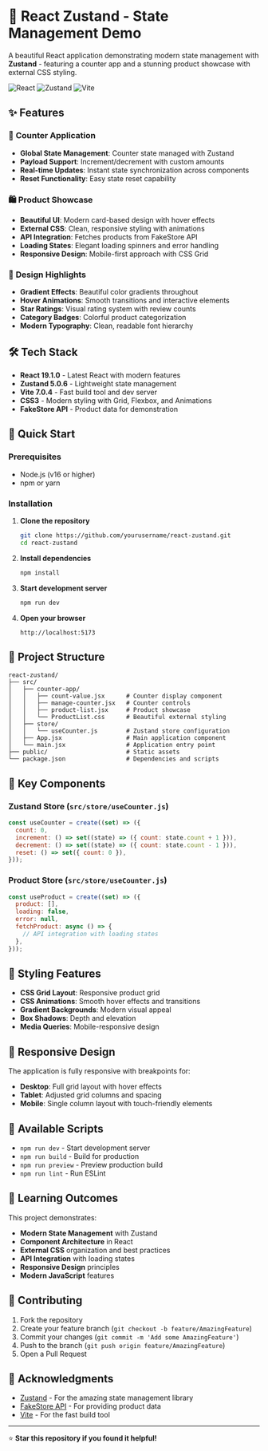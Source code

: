 # 🚀 React Zustand - State Management Demo

A beautiful React application demonstrating modern state management with **Zustand** - featuring a counter app and a stunning product showcase with external CSS styling.

![React](https://img.shields.io/badge/React-19.1.0-blue?style=for-the-badge&logo=react)
![Zustand](https://img.shields.io/badge/Zustand-5.0.6-purple?style=for-the-badge)
![Vite](https://img.shields.io/badge/Vite-7.0.4-orange?style=for-the-badge&logo=vite)

## ✨ Features

### 🎯 **Counter Application**

- **Global State Management**: Counter state managed with Zustand
- **Payload Support**: Increment/decrement with custom amounts
- **Real-time Updates**: Instant state synchronization across components
- **Reset Functionality**: Easy state reset capability

### 🛍️ **Product Showcase**

- **Beautiful UI**: Modern card-based design with hover effects
- **External CSS**: Clean, responsive styling with animations
- **API Integration**: Fetches products from FakeStore API
- **Loading States**: Elegant loading spinners and error handling
- **Responsive Design**: Mobile-first approach with CSS Grid

### 🎨 **Design Highlights**

- **Gradient Effects**: Beautiful color gradients throughout
- **Hover Animations**: Smooth transitions and interactive elements
- **Star Ratings**: Visual rating system with review counts
- **Category Badges**: Colorful product categorization
- **Modern Typography**: Clean, readable font hierarchy

## 🛠️ Tech Stack

- **React 19.1.0** - Latest React with modern features
- **Zustand 5.0.6** - Lightweight state management
- **Vite 7.0.4** - Fast build tool and dev server
- **CSS3** - Modern styling with Grid, Flexbox, and Animations
- **FakeStore API** - Product data for demonstration

## 🚀 Quick Start

### Prerequisites

- Node.js (v16 or higher)
- npm or yarn

### Installation

1. **Clone the repository**

   ```bash
   git clone https://github.com/yourusername/react-zustand.git
   cd react-zustand
   ```

2. **Install dependencies**

   ```bash
   npm install
   ```

3. **Start development server**

   ```bash
   npm run dev
   ```

4. **Open your browser**
   ```
   http://localhost:5173
   ```

## 📁 Project Structure

```
react-zustand/
├── src/
│   ├── counter-app/
│   │   ├── count-value.jsx      # Counter display component
│   │   ├── manage-counter.jsx   # Counter controls
│   │   ├── product-list.jsx     # Product showcase
│   │   └── ProductList.css      # Beautiful external styling
│   ├── store/
│   │   └── useCounter.js        # Zustand store configuration
│   ├── App.jsx                  # Main application component
│   └── main.jsx                 # Application entry point
├── public/                      # Static assets
└── package.json                 # Dependencies and scripts
```

## 🎯 Key Components

### **Zustand Store** (`src/store/useCounter.js`)

```javascript
const useCounter = create((set) => ({
  count: 0,
  increment: () => set((state) => ({ count: state.count + 1 })),
  decrement: () => set((state) => ({ count: state.count - 1 })),
  reset: () => set({ count: 0 }),
}));
```

### **Product Store** (`src/store/useCounter.js`)

```javascript
const useProduct = create((set) => ({
  product: [],
  loading: false,
  error: null,
  fetchProduct: async () => {
    // API integration with loading states
  },
}));
```

## 🎨 Styling Features

- **CSS Grid Layout**: Responsive product grid
- **CSS Animations**: Smooth hover effects and transitions
- **Gradient Backgrounds**: Modern visual appeal
- **Box Shadows**: Depth and elevation
- **Media Queries**: Mobile-responsive design

## 📱 Responsive Design

The application is fully responsive with breakpoints for:

- **Desktop**: Full grid layout with hover effects
- **Tablet**: Adjusted grid columns and spacing
- **Mobile**: Single column layout with touch-friendly elements

## 🔧 Available Scripts

- `npm run dev` - Start development server
- `npm run build` - Build for production
- `npm run preview` - Preview production build
- `npm run lint` - Run ESLint

## 🌟 Learning Outcomes

This project demonstrates:

- **Modern State Management** with Zustand
- **Component Architecture** in React
- **External CSS** organization and best practices
- **API Integration** with loading states
- **Responsive Design** principles
- **Modern JavaScript** features

## 🤝 Contributing

1. Fork the repository
2. Create your feature branch (`git checkout -b feature/AmazingFeature`)
3. Commit your changes (`git commit -m 'Add some AmazingFeature'`)
4. Push to the branch (`git push origin feature/AmazingFeature`)
5. Open a Pull Request

## 🙏 Acknowledgments

- [Zustand](https://github.com/pmndrs/zustand) - For the amazing state management library
- [FakeStore API](https://fakestoreapi.com/) - For providing product data
- [Vite](https://vitejs.dev/) - For the fast build tool

---

⭐ **Star this repository if you found it helpful!**
